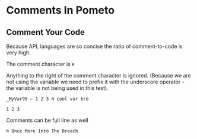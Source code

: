# Comments In Pometo

## Comment Your Code

Because APL languages are so concise the ratio of comment-to-code is very high.

The comment character is `⍝`

Anything to the right of the comment character is ignored. (Because we are not using the variable we need to prefix it with the underscore operator - the variable is not being used in this test).

```pometo
_MyVar99 ← 1 2 3 ⍝ cool var bro
```

```pometo_results
1 2 3
```

Comments can be full line as well

```pometo
⍝ Once More Into The Breach
```

```pometo_results

```